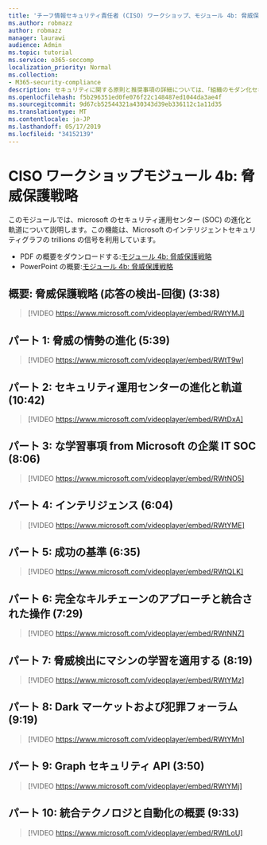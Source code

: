 ```yaml
---
title: 'チーフ情報セキュリティ責任者 (CISO) ワークショップ、モジュール 4b: 脅威保護戦略'
ms.author: robmazz
author: robmazz
manager: laurawi
audience: Admin
ms.topic: tutorial
ms.service: o365-seccomp
localization_priority: Normal
ms.collection:
- M365-security-compliance
description: セキュリティに関する原則と推奨事項の詳細については、「組織のモダン化セキュリティ」を参照してください。
ms.openlocfilehash: f5b296351ed0fe076f22c148487ed1044da3ae4f
ms.sourcegitcommit: 9d67cb52544321a430343d39eb336112c1a11d35
ms.translationtype: MT
ms.contentlocale: ja-JP
ms.lasthandoff: 05/17/2019
ms.locfileid: "34152139"
---
```

# <a name="ciso-workshop-module-4b-threat-protection-strategy"></a>CISO ワークショップモジュール 4b: 脅威保護戦略 

このモジュールでは、microsoft のセキュリティ運用センター (SOC) の進化と軌道について説明します。この機能は、Microsoft のインテリジェントセキュリティグラフの trillions の信号を利用しています。

- PDF の概要をダウンロードする:[モジュール 4b: 脅威保護戦略](media/ciso-workshop-4b-threat-protection-strategy.pdf)
- PowerPoint の概要:[モジュール 4b: 脅威保護戦略](https://docs.microsoft.com/office365/securitycompliance/media/ciso-workshop-4b-threat-protection-strategy.pptx)

## <a name="introduction-threat-protection-strategy-detect-respond-recover-338"></a>概要: 脅威保護戦略 (応答の検出-回復) (3:38)

> [!VIDEO https://www.microsoft.com/videoplayer/embed/RWtYMJ]

## <a name="part-1-evolution-of-threat-landscape-539"></a>パート 1: 脅威の情勢の進化 (5:39)

> [!VIDEO https://www.microsoft.com/videoplayer/embed/RWtT9w]

## <a name="part-2-evolution-and-trajectory-of-security-operations-centers-1042"></a>パート 2: セキュリティ運用センターの進化と軌道 (10:42)

> [!VIDEO https://www.microsoft.com/videoplayer/embed/RWtDxA]

## <a name="part-3-learnings-from-microsofts-corporate-it-soc-806"></a>パート 3: な学習事項 from Microsoft の企業 IT SOC (8:06)

> [!VIDEO https://www.microsoft.com/videoplayer/embed/RWtNO5]

## <a name="part-4-intelligence-604"></a>パート 4: インテリジェンス (6:04)

> [!VIDEO https://www.microsoft.com/videoplayer/embed/RWtYME]

## <a name="part-5-success-criteria-635"></a>パート 5: 成功の基準 (6:35)

> [!VIDEO https://www.microsoft.com/videoplayer/embed/RWtQLK]

## <a name="part-6-full-kill-chain-approach-and-integrated-operations-729"></a>パート 6: 完全なキルチェーンのアプローチと統合された操作 (7:29)

> [!VIDEO https://www.microsoft.com/videoplayer/embed/RWtNNZ]

## <a name="part-7-applying-machine-learning-to-threat-detection-819"></a>パート 7: 脅威検出にマシンの学習を適用する (8:19)

> [!VIDEO https://www.microsoft.com/videoplayer/embed/RWtYMz]

## <a name="part-8-dark-markets-and-criminal-forums-919"></a>パート 8: Dark マーケットおよび犯罪フォーラム (9:19)

> [!VIDEO https://www.microsoft.com/videoplayer/embed/RWtYMn]

## <a name="part-9-graph-security-api-350"></a>パート 9: Graph セキュリティ API (3:50)

> [!VIDEO https://www.microsoft.com/videoplayer/embed/RWtYMj]

## <a name="part-10-summary-of-integrated-technology-and-automation-933"></a>パート 10: 統合テクノロジと自動化の概要 (9:33)

> [!VIDEO https://www.microsoft.com/videoplayer/embed/RWtLoU]